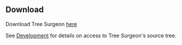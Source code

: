 ## Download

Download Tree Surgeon [here](http://www.codeplex.com/treesurgeon/Release/ProjectReleases.aspx)

See [Development](Development) for details on access to Tree Surgeon's source tree.
